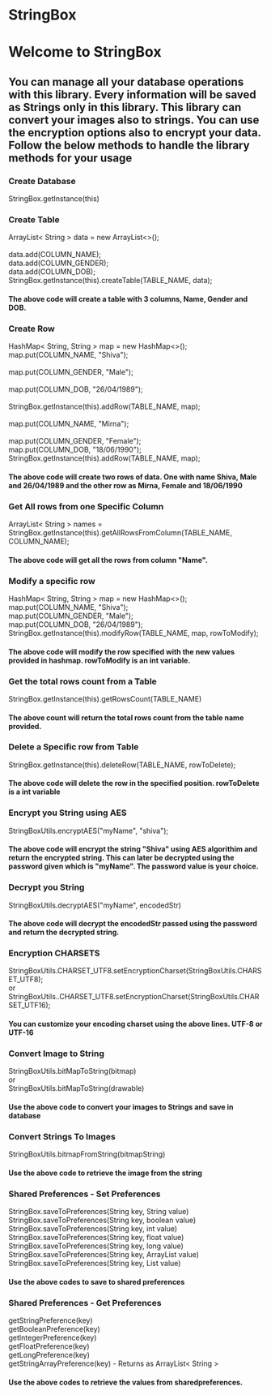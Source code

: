 # StringBox

# Welcome to StringBox

## You can manage all your database operations with this library. Every information will be saved as Strings only in this library. This library can convert your images also to strings. You can use the encryption options also to encrypt your data. Follow the below methods to handle the library methods for your usage


### Create Database
StringBox.getInstance(this)





### Create Table
ArrayList< String > data = new ArrayList<>();</br>      
        data.add(COLUMN_NAME); </br>
        data.add(COLUMN_GENDER); </br>
        data.add(COLUMN_DOB); </br> 
        StringBox.getInstance(this).createTable(TABLE_NAME, data); </br>
#### The above code will create a table with 3 columns, Name, Gender and DOB.





### Create Row
HashMap< String, String > map = new HashMap<>(); </br> 
        map.put(COLUMN_NAME, "Shiva"); </br>  
        map.put(COLUMN_GENDER, "Male"); </br>  
        map.put(COLUMN_DOB, "26/04/1989"); </br>  
        StringBox.getInstance(this).addRow(TABLE_NAME, map); </br>  
        map.put(COLUMN_NAME, "Mirna"); </br>  
        map.put(COLUMN_GENDER, "Female"); </br> 
        map.put(COLUMN_DOB, "18/06/1990"); </br> 
        StringBox.getInstance(this).addRow(TABLE_NAME, map); </br>
#### The above code will create two rows of data. One with name Shiva, Male and 26/04/1989 and the other row as Mirna, Female and 18/06/1990
  
  
  
  
  
### Get All rows from one Specific Column
ArrayList< String > names = StringBox.getInstance(this).getAllRowsFromColumn(TABLE_NAME, COLUMN_NAME); </br>
#### The above code will get all the rows from column "Name".
 
 
 
 
 
### Modify a specific row
HashMap< String, String > map = new HashMap<>();</br>
        map.put(COLUMN_NAME, "Shiva");</br>
        map.put(COLUMN_GENDER, "Male");</br>
        map.put(COLUMN_DOB, "26/04/1989");</br>
        StringBox.getInstance(this).modifyRow(TABLE_NAME, map, rowToModify);
#### The above code will modify the row specified with the new values provided in hashmap. rowToModify is an int variable.





### Get the total rows count from a Table
StringBox.getInstance(this).getRowsCount(TABLE_NAME)
#### The above count will return the total rows count from the table name provided.





### Delete a Specific row from Table
StringBox.getInstance(this).deleteRow(TABLE_NAME, rowToDelete);
#### The above code will delete the row in the specified position. rowToDelete is a int variable





### Encrypt you String using AES
StringBoxUtils.encryptAES("myName", "shiva");
#### The above code will encrypt the string "Shiva" using AES algorithim and return the encrypted string. This can later be decrypted using the password given which is "myName". The password value is your choice.





### Decrypt you String
StringBoxUtils.decryptAES("myName", encodedStr)
#### The above code will decrypt the encodedStr passed using the password and return the decrypted string.

### Encryption CHARSETS
StringBoxUtils.CHARSET_UTF8.setEncryptionCharset(StringBoxUtils.CHARSET_UTF8); </br>
or </br>
StringBoxUtils..CHARSET_UTF8.setEncryptionCharset(StringBoxUtils.CHARSET_UTF16);
#### You can customize your encoding charset using the above lines. UTF-8 or UTF-16





### Convert Image to String
StringBoxUtils.bitMapToString(bitmap) </br>
or </br>
StringBoxUtils.bitMapToString(drawable)
#### Use the above code to convert your images to Strings and save in database





### Convert Strings To Images
StringBoxUtils.bitmapFromString(bitmapString)
#### Use the above code to retrieve the image from the string





### Shared Preferences - Set Preferences
StringBox.saveToPreferences(String key, String value) </br>
StringBox.saveToPreferences(String key, boolean value) </br>
StringBox.saveToPreferences(String key, int value) </br>
StringBox.saveToPreferences(String key, float value) </br>
StringBox.saveToPreferences(String key, long value) </br>
StringBox.saveToPreferences(String key, ArrayList<String> value) </br>
StringBox.saveToPreferences(String key, List<String> value) </br>
#### Use the above codes to save to shared preferences





### Shared Preferences - Get Preferences
getStringPreference(key) </br>
getBooleanPreference(key) </br>
getIntegerPreference(key) </br>
getFloatPreference(key) </br>
getLongPreference(key) </br>
getStringArrayPreference(key) - Returns as ArrayList< String > </br>
#### Use the above codes to retrieve the values from sharedpreferences.
